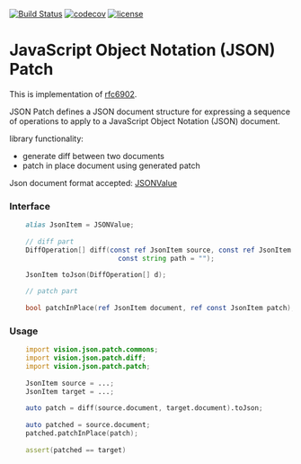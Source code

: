 [![Build Status](https://travis-ci.org/crimaniak/json-patch.svg)](https://travis-ci.org/crimaniak/json-patch)
[![codecov](https://codecov.io/gh/crimaniak/json-patch/branch/master/graph/badge.svg)](https://codecov.io/gh/crimaniak/json-patch)
[![license](https://img.shields.io/github/license/crimaniak/json-patch.svg)](https://github.com/crimaniak/json-patch/blob/master/LICENSE)

# JavaScript Object Notation (JSON) Patch

This is implementation of [rfc6902](https://tools.ietf.org/html/rfc6902).

JSON Patch defines a JSON document structure for expressing a sequence of operations to apply to a JavaScript Object Notation (JSON) document.

library functionality: 

* generate diff between two documents
* patch in place document using generated patch

 Json document format accepted: [JSONValue](https://dlang.org/phobos/std_json.html#.JSONValue)

### Interface
```D
    alias JsonItem = JSONValue;
    
    // diff part
    DiffOperation[] diff(const ref JsonItem source, const ref JsonItem target,
                           const string path = "");

	JsonItem toJson(DiffOperation[] d);
	
	// patch part
	
	bool patchInPlace(ref JsonItem document, ref const JsonItem patch);

```
### Usage

```D
	import vision.json.patch.commons;
	import vision.json.patch.diff;
	import vision.json.patch.patch;
    
	JsonItem source = ...;
	JsonItem target = ...;
		
	auto patch = diff(source.document, target.document).toJson;
		
	auto patched = source.document;
	patched.patchInPlace(patch);
		
	assert(patched == target)
    
```
